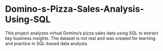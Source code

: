 # Domino-s-Pizza-Sales-Analysis-Using-SQL
This project analyzes virtual Domino’s pizza sales data using SQL to extract key business insights. The dataset is not real and was created for learning and practice in SQL-based data analysis. 
